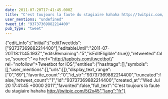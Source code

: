 ```yaml
---
date: 2011-07-20T17:41:45.000Z
title: "C'est toujours la faute du stagiaire hahaha http://twitpic.com/5t2x45″"
user_mentions: "undefined"
tweet_id: "93737369882214400"
pub_type: "tweet"
---
```

{"edit_info":{"initial":{"editTweetIds":["93737369882214400"],"editableUntil":"2011-07-20T18:11:45.193Z","editsRemaining":"5","isEditEligible":true}},"retweeted":false,"source":"<a href=\"http://tapbots.com/tweetbot\" rel=\"nofollow\">Tweetbot for iOS</a>","entities":{"hashtags":[],"symbols":[],"user_mentions":[],"urls":[]},"display_text_range":["0","69"],"favorite_count":"0","id_str":"93737369882214400","truncated":false,"retweet_count":"1","id":"93737369882214400","created_at":"Wed Jul 20 17:41:45 +0000 2011","favorited":false,"full_text":"C'est toujours la faute du stagiaire hahaha http://twitpic.com/5t2x45","lang":"fr"}
